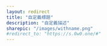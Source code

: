 ```yaml
---
layout: redirect
title: "自定義標題"
description: "自定義描述"
sharepic: "/images/withname.png"
#redirect_to: "https://s.0w0.one/#"
---
```

